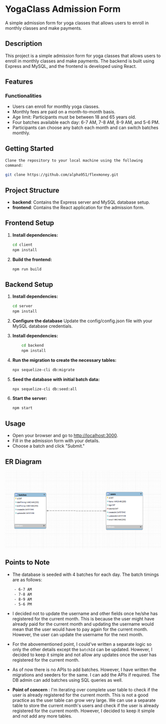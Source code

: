 # YogaClass Admission Form

A simple admission form for yoga classes that allows users to enroll in monthly classes and make payments.

## Description

This project is a simple admission form for yoga classes that allows users to enroll in monthly classes and make payments. The backend is built using Express and MySQL, and the frontend is developed using React.

## Features

### Functionalities

- Users can enroll for monthly yoga classes.
- Monthly fees are paid on a month-to-month basis.
- Age limit: Participants must be between 18 and 65 years old.
- Four batches available each day: 6-7 AM, 7-8 AM, 8-9 AM, and 5-6 PM.
- Participants can choose any batch each month and can switch batches monthly.

## Getting Started

    Clone the repository to your local machine using the following command:
    
```bash
git clone https://github.com/alpha951/flexmoney.git
```

## Project Structure

- **backend**: Contains the Express server and MySQL database setup.
- **frontend**: Contains the React application for the admission form.

## Frontend Setup

1. **Install dependencies:**

    ```bash
    cd client
    npm install
    ```

2. **Build the frontend:**

    ```bash
    npm run build
    ```

## Backend Setup

1. **Install dependencies:**

    ```bash
    cd server
    npm install
    ```

2. **Configure the database**
    Update the config/config.json file with your MySQL database credentials.

3. **Install dependencies:**

    ```bash
        cd backend
        npm install
    ```

4. **Run the migration to create the necessary tables:**

    ```bash
    npx sequelize-cli db:migrate
    ```

5. **Seed the database with initial batch data:**

    ```bash
    npx sequelize-cli db:seed:all
    ```

6. **Start the server:**

    ```bash
    npm start
    ```


## Usage

- Open your browser and go to <http://localhost:3000>.
- Fill in the admission form with your details.
- Choose a batch and click "Submit."

## ER Diagram

![Alt text](ER-diagram.png)

## Points to Note

- The database is seeded with 4 batches for each day. The batch timings are as follows:

```
    - 6-7 AM
    - 7-8 AM
    - 8-9 AM
    - 5-6 PM
```

- I decided not to update the username and other fields once he/she has registered for the current month. This is because the user might have already paid for the current month and updating the username would mean that the user would have to pay again for the current month. However, the user can update the username for the next month.

- For the abovementioned point, I could've written a separate logic so only the other details except the `batchId` can be updated. However, I decided to keep it simple and not allow any updates once the user has registered for the current month.

- As of now there is no APIs to add batches. However, I have written the migrations and seeders for the same. I can add the APIs if required. The DB admin can add batches using SQL queries as well.

- **Point of concern** : I'm iterating over complete user table to check if the user is already registered for the current month. This is not a good practice as the user table can grow very large. We can use a separate table to store the current month's users and check if the user is already registered for the current month. However, I decided to keep it simple and not add any more tables.
